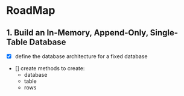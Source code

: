 # RoadMap 

## 1. Build an In-Memory, Append-Only, Single-Table Database
 
 - [x] define the database architecture for a fixed database
 - [] create methods to create:
      - database
      - table
      - rows
